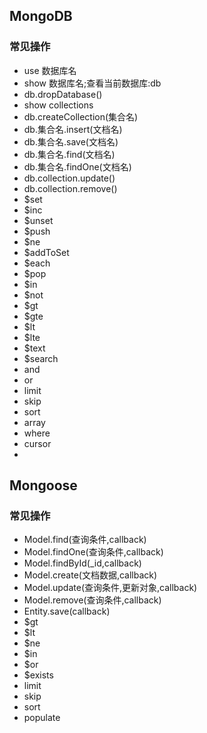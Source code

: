 ## MongoDB

### 常见操作
- use 数据库名
- show 数据库名;查看当前数据库:db
- db.dropDatabase()
- show collections
- db.createCollection(集合名)
- db.集合名.insert(文档名)
- db.集合名.save(文档名)
- db.集合名.find(文档名)
- db.集合名.findOne(文档名)
- db.collection.update()
- db.collection.remove()
- $set
- $inc
- $unset
- $push
- $ne
- $addToSet
- $each
- $pop
- $in
- $not
- $gt
- $gte
- $lt
- $lte
- $text
- $search
- and
- or
- limit
- skip
- sort
- array
- where
- cursor
- 


## Mongoose

### 常见操作
- Model.find(查询条件,callback)
- Model.findOne(查询条件,callback)
- Model.findById(_id,callback)
- Model.create(文档数据,callback)
- Model.update(查询条件,更新对象,callback)
- Model.remove(查询条件,callback)
- Entity.save(callback)
- $gt
- $lt
- $ne
- $in
- $or
- $exists
- limit
- skip
- sort
- populate
